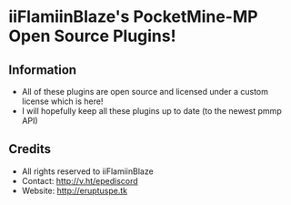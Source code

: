 # iiFlamiinBlaze's PocketMine-MP Open Source Plugins!

## Information
* All of these plugins are open source and licensed under a custom license which is here!
* I will hopefully keep all these plugins up to date (to the newest pmmp API)

## Credits
* All rights reserved to iiFlamiinBlaze
* Contact: http://v.ht/epediscord
* Website: http://eruptuspe.tk
